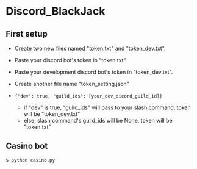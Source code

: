 # Discord_BlackJack

## First setup
- Create two new files named "token.txt" and "token_dev.txt".
- Paste your discord bot's token in "token.txt".
- Paste your development discord bot's token in "token_dev.txt".

- Create another file name "token_setting.json"
- `{"dev": true, "guild_ids": [your_dev_dicord_guild_id]}`
    - if "dev" is true, "guild_ids" will pass to your slash command, token will be "token_dev.txt"
    - else, slash command's guild_ids will be None, token will be "token.txt"

## Casino bot
```
$ python casino.py
```